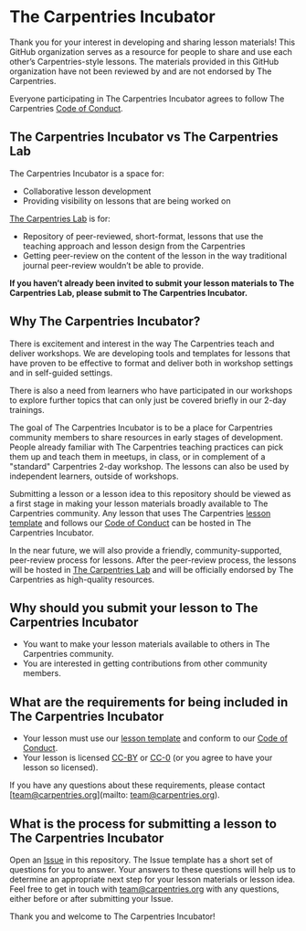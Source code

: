 # The Carpentries Incubator

Thank you for your interest in developing and sharing lesson materials! This GitHub organization serves as a resource for people to share and use each other’s Carpentries-style lessons. The materials provided in this GitHub organization have not been reviewed by and are not endorsed by The Carpentries. 

Everyone participating in The Carpentries Incubator agrees to follow The Carpentries [Code of Conduct][coc]. 

## The Carpentries Incubator vs The Carpentries Lab
The Carpentries Incubator is a space for:
* Collaborative lesson development
* Providing visibility on lessons that are being worked on

[The Carpentries Lab][carpentries-lab] is for:
* Repository of peer-reviewed, short-format, lessons that use the teaching approach and lesson design from the Carpentries
* Getting peer-review on the content of the lesson in the way traditional journal peer-review wouldn’t be able to provide.

**If you haven’t already been invited to submit your lesson materials to The Carpentries Lab, please submit to The Carpentries Incubator.** 

## Why The Carpentries Incubator?

There is excitement and interest in the way The Carpentries teach and deliver workshops. We are developing tools and templates for lessons that have proven to be effective to format and deliver both in workshop settings and in self-guided settings. 

There is also a need from learners who have participated in our workshops to explore further topics that can only just be covered briefly in our 2-day trainings.

The goal of The Carpentries Incubator is to be a place for Carpentries community members to share resources in early stages of development. People already familiar with The Carpentries teaching practices can pick them up and teach them in meetups, in class, or in complement of a "standard" Carpentries 2-day workshop. The lessons can also be used by independent learners, outside of workshops. 

Submitting a lesson or a lesson idea to this repository should be viewed as a first stage in making your lesson materials broadly available to The Carpentries community. Any lesson that uses The Carpentries [lesson template][lesson-template] and follows our [Code of Conduct][coc] can be hosted in The Carpentries Incubator. 

In the near future, we will also provide a friendly, community-supported, peer-review process for lessons. After the peer-review process, the lessons will be hosted in [The Carpentries Lab][carpentries-lab] and will be officially endorsed by The Carpentries as high-quality resources. 

## Why should you submit your lesson to The Carpentries Incubator

* You want to make your lesson materials available to others in The Carpentries community.
* You are interested in getting contributions from other community members.

## What are the requirements for being included in The Carpentries Incubator

* Your lesson must use our [lesson template][lesson-template] and conform to our [Code of Conduct][coc].
* Your lesson is licensed [CC-BY][cc-by] or [CC-0][cc-0] (or you agree to have your lesson so licensed). 

If you have any questions about these requirements, please contact [team@carpentries.org](mailto: team@carpentries.org).

## What is the process for submitting a lesson to The Carpentries Incubator
Open an [Issue][issues] in this repository. The Issue template has a short set of questions for you to answer. Your answers to these questions will help us to determine an appropriate next step for your lesson materials or lesson idea. Feel free to get in touch with team@carpentries.org with any questions, either before or after submitting your Issue. 

Thank you and welcome to The Carpentries Incubator!


[cc-0]: https://creativecommons.org/share-your-work/public-domain/cc0/
[cc-by]: https://creativecommons.org/licenses/by/4.0/
[carpentries-lab]: https://github.com/carpentrieslab/proposals
[coc]: https://docs.carpentries.org/topic_folders/policies/index_coc.html
[issues]: https://github.com/carpentries-incubator/proposals/issues
[lesson-template]: https://github.com/carpentries/styles
